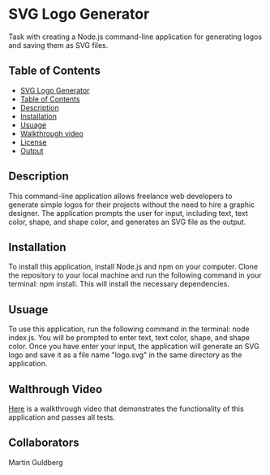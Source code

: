 # SVG Logo Generator

Task with creating a Node.js command-line application for generating logos and saving them as SVG files.

## Table of Contents

- [SVG Logo Generator](#svg-logo-generator)
- [Table of Contents](#table-of-contents)
- [Description](#description)
- [Installation](#installation)
- [Usuage](#usuage)
- [Walkthrough video](#walkthrough-video)
- [License](#license)
- [Output](#output)

## Description

This command-line application allows freelance web developers to generate simple logos for their projects without the need to hire a graphic designer. The application prompts the user for input, including text, text color, shape, and shape color, and generates an SVG file as the output.

## Installation

To install this application, install Node.js and npm on your computer. Clone the repository to your local machine and run the following command in your terminal: npm install. This will install the necessary dependencies.

## Usuage

To use this application, run the following command in the terminal: node index.js. You will be prompted to enter text, text color, shape, and shape color. Once you have enter your input, the application will generate an SVG logo and save it as a file name "logo.svg" in the same directory as the application.

## Walthrough Video

[Here](chrome-extension://mmeijimgabbpbgpdklnllpncmdofkcpn/app.html#/files/e25e57d1-281f-438d-y6c2-60c9b7ce1a3e) is a walkthrough video that demonstrates the functionality of this application and passes all tests.

## Collaborators

Martin Guldberg